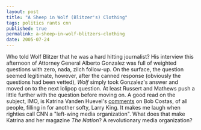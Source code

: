 ```yaml
---
layout: post
title: "A Sheep in Wolf (Blitzer's) Clothing"
tags: politics rants cnn
published: true
permalink: a-sheep-in-wolf-blitzers-clothing
date: 2005-07-24
---
```


Who told Wolf Blitzer that he was a hard hitting journalist?  His interview this afternoon of Attorney General Alberto Gonzalez was full of weighted questions with zero, nada, zilch follow-up.  On the surface, the question seemed legitimate, however, after the canned response (obviously the questions had been vetted), <em>Wolf</em> simply took Gonzalez's answer and moved on to the next lolipop question.  At least Russert and Mathews push a little further with the question before moving on.  A good read on the subject, IMO, is Katrina Vanden Huevel's <a href="http://www.thenation.com/blogs/edcut?bid=7&pid=4659">comments</a> on Bob Costas, of all people, filling in for another softy, Larry King.  It makes me laugh when righties call CNN a "left-wing media organization".  What does that make Katrina and her magazine <em>The Nation</em>?  A revolutionary media organization?
